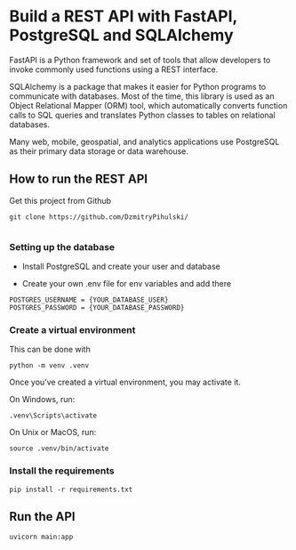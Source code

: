 # Build a REST API with FastAPI, PostgreSQL and SQLAlchemy
FastAPI is a Python framework and set of tools that allow developers to invoke commonly used functions using a REST interface. 

SQLAlchemy is a package that makes it easier for Python programs to communicate with databases. Most of the time, this library is used as an Object Relational Mapper (ORM) tool, which automatically converts function calls to SQL queries and translates Python classes to tables on relational databases.

Many web, mobile, geospatial, and analytics applications use PostgreSQL as their primary data storage or data warehouse.

## How to run the REST API
Get this project from Github
``` 
git clone https://github.com/DzmitryPihulski/
 
```



### Setting up the database

* Install PostgreSQL and create your user and database

* Create your own .env file for env variables and add there 

``` 
POSTGRES_USERNAME = {YOUR_DATABASE_USER}
POSTGRES_PASSWORD = {YOUR_DATABASE_PASSWORD}
```

### Create a virtual environment
This can be done with 
``` 
python -m venv .venv
 ```

Once you’ve created a virtual environment, you may activate it.

On Windows, run:
``` 
.venv\Scripts\activate
```

On Unix or MacOS, run: 

```
source .venv/bin/activate
```



### Install the requirements 

``` 
pip install -r requirements.txt
```

## Run the API

``` 
uvicorn main:app 
```